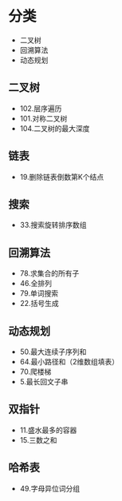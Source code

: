 # 分类
* 二叉树
* 回溯算法
* 动态规划

## 二叉树
* 102.层序遍历
* 101.对称二叉树
* 104.二叉树的最大深度

## 链表
* 19.删除链表倒数第K个结点

## 搜索
* 33.搜索旋转排序数组

## 回溯算法
* 78.求集合的所有子
* 46.全排列
* 79.单词搜索
* 22.括号生成

## 动态规划
* 50.最大连续子序列和
* 64.最小路径和（2维数组填表）
* 70.爬楼梯
* 5.最长回文子串

## 双指针
* 11.盛水最多的容器
* 15.三数之和

## 哈希表
* 49.字母异位词分组
 

